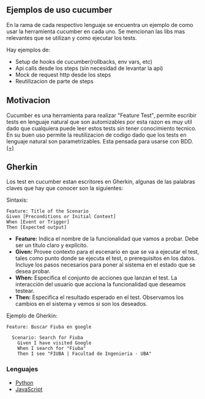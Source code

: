 ## Ejemplos de uso cucumber 

En la rama de cada respectivo lenguaje se encuentra un ejemplo de como usar la herramienta cucumber en cada uno. Se mencionan las libs mas relevantes que se utilizan y como ejecutar los tests.

Hay ejemplos de:

- Setup de hooks de cucumber(rollbacks, env vars, etc)
- Api calls desde los steps (sin necesidad de levantar la api)
- Mock de request http desde los steps
- Reutilizacion de parte de steps

## Motivacion

Cucumber es una herramienta para realizar "Feature Test", permite escribir tests en lenguaje natural que son automizables por esta razon es muy util dado que cualquiera puede leer estos tests sin tener conocimiento tecnico. En su buen uso permite la reutilizacion de codigo dado que los tests en lenguaje natural son parametrizables. Esta pensada para usarse con BDD. [(+)](https://cucumber.io/)

## Gherkin

Los test en cucumber estan escritores en Gherkin, algunas de las palabras claves que hay que conocer son la siguientes:

Sintaxis: 
```
Feature: Title of the Scenario
Given [Preconditions or Initial Context]
When [Event or Trigger]
Then [Expected output]
```
- **Feature:** Indica el nombre de la funcionalidad que vamos a probar. Debe ser un título claro y explícito.
- **Given:** Provee contexto para el escenario en que se va a ejecutar el test, tales como punto donde se ejecuta el test, o prerequisitos en los datos. Incluye los pasos necesarios para poner al sistema en el estado que se desea probar.
- **When:** Especifica el conjunto de acciones que lanzan el test. La interacción del usuario que acciona la funcionalidad que deseamos testear.
- **Then:** Especifica el resultado esperado en el test. Observamos los cambios en el sistema y vemos si son los deseados.

Ejemplo de Gherkin:
```
Feature: Buscar Fiuba en google
 
  Scenario: Search for Fiuba
    Given I have visited Google
    When I search for "Fiuba"
    Then I see "FIUBA | Facultad de Ingenieria - UBA"
```

### Lenguajes

* [Python](https://github.com/matfonseca/Cucumber/tree/Python)
* [JavaScript](https://github.com/matfonseca/Cucumber/tree/JavaScript)
